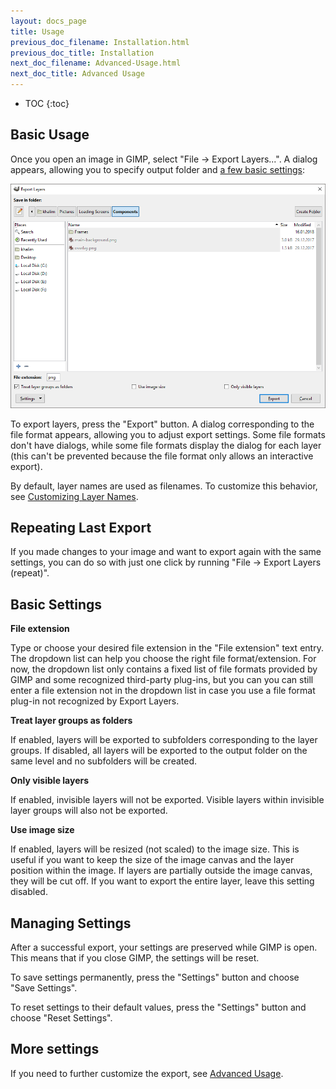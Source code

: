 ```yaml
---
layout: docs_page
title: Usage
previous_doc_filename: Installation.html
previous_doc_title: Installation
next_doc_filename: Advanced-Usage.html
next_doc_title: Advanced Usage
---
```


* TOC
{:toc}

Basic Usage
-----------

Once you open an image in GIMP, select "File -> Export Layers...". A dialog
appears, allowing you to specify output folder and
[a few basic settings](#basic-settings):

![Dialog for basic usage of Export Layers](../images/screenshot_dialog_usage.png)

To export layers, press the "Export" button. A dialog corresponding to the file
format appears, allowing you to adjust export settings. Some file formats don't
have dialogs, while some file formats display the dialog for each layer (this
can't be prevented because the file format only allows an interactive export).

By default, layer names are used as filenames. To customize this behavior, see
[Customizing Layer Names](Advanced-Usage.md#customizing-layer-names).


Repeating Last Export
---------------------

If you made changes to your image and want to export again with the same
settings, you can do so with just one click by running
"File -> Export Layers (repeat)".


Basic Settings
--------------

**File extension**

Type or choose your desired file extension in the "File extension" text entry.
The dropdown list can help you choose the right file format/extension. For now,
the dropdown list only contains a fixed list of file formats provided by GIMP
and some recognized third-party plug-ins, but you can you can still enter a file
extension not in the dropdown list in case you use a file format plug-in not
recognized by Export Layers.

**Treat layer groups as folders**

If enabled, layers will be exported to subfolders corresponding to the layer
groups. If disabled, all layers will be exported to the output folder on the
same level and no subfolders will be created.

**Only visible layers**

If enabled, invisible layers will not be exported. Visible layers within
invisible layer groups will also not be exported.

**Use image size**

If enabled, layers will be resized (not scaled) to the image size. This is
useful if you want to keep the size of the image canvas and the layer position
within the image. If layers are partially outside the image canvas,
they will be cut off. If you want to export the entire layer,
leave this setting disabled.


Managing Settings
-----------------

After a successful export, your settings are preserved while GIMP is open. This
means that if you close GIMP, the settings will be reset.

To save settings permanently, press the "Settings" button and choose
"Save Settings".

To reset settings to their default values, press the "Settings" button and
choose "Reset Settings".


More settings
-------------

If you need to further customize the export, see
[Advanced Usage](Advanced-Usage.md).
